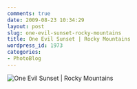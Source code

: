 ```yaml
---
comments: true
date: 2009-08-23 10:34:29
layout: post
slug: one-evil-sunset-rocky-mountains
title: One Evil Sunset | Rocky Mountains
wordpress_id: 1973
categories:
- PhotoBlog
---
```


![One Evil Sunset | Rocky Mountains](http://ryanfitzer.com/main/wp-content/uploads/2009/08/colorado-sunset.jpg)
